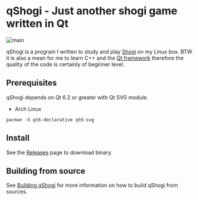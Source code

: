 # qShogi - Just another shogi game written in Qt

![main](https://github.com/vinymeuh/qShogi/actions/workflows/ci-main.yml/badge.svg)

qShogi is a program I written to study and play [Shogi](https://en.wikipedia.org/wiki/Shogi) on my Linux box. BTW it is also a mean for me to learn C++ and the [Qt framework](https://www.qt.io/) therefore the quality of the code is certainly of beginner level.

## Prerequisites

qShogi depends on Qt 6.2 or greater with Qt SVG module.

* Arch Linux

```
pacman -S qt6-declarative qt6-svg
```

## Install

See the [Releases](https://github.com/vinymeuh/qShogi/releases) page to download binary.

## Building from source

See [Building qShogi](docs/Build.md) for more information on how to build qShogi from sources.
